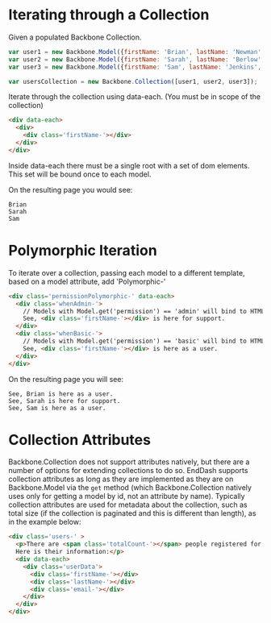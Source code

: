 Iterating through a Collection
==============================

Given a populated Backbone Collection.

```javascript
var user1 = new Backbone.Model({firstName: 'Brian', lastName: 'Newman', permission: 'basic'});
var user2 = new Backbone.Model({firstName: 'Sarah', lastName: 'Berlow', permission: 'admin'});
var user3 = new Backbone.Model({firstName: 'Sam', lastName: 'Jenkins', permission: 'basic'});

var usersCollection = new Backbone.Collection([user1, user2, user3]);
```

Iterate through the collection using data-each.
(You must be in scope of the collection)

```html
<div data-each>
  <div>
    <div class='firstName-'></div>
  </div>
</div>
```

Inside data-each there must be a single root with a set of dom elements.
This set will be bound once to each model.

On the resulting page you would see:

```
Brian
Sarah
Sam
```

Polymorphic Iteration
=====================

To iterate over a collection, passing each model to a
different template, based on a model attribute, add '<modelAttribute>Polymorphic-'

```html
<div class='permissionPolymorphic-' data-each>
  <div class='whenAdmin-'>
    // Models with Model.get('permission') == 'admin' will bind to HTML here.
    See, <div class='firstName-'></div> is here for support.
  </div>
  <div class='whenBasic-'>
    // Models with Model.get('permission') == 'basic' will bind to HTML here.
    See, <div class='firstName-'></div> is here as a user.
  </div>
</div>
```

On the resulting page you will see:

```
See, Brian is here as a user.
See, Sarah is here for support.
See, Sam is here as a user.
```

Collection Attributes
=====================

Backbone.Collection does not support attributes natively, but there are a number of
options for extending collections to do so.  EndDash supports collection attributes
as long as they are implemented as they are on Backbone.Model via the `get` method
(which Backbone.Collection natively uses only for getting a model by id, not an
attribute by name).  Typically collection attributes are used for metadata about
the collection, such as total size (if the collection is paginated and this is
different than length), as in the example below:

```html
<div class='users-' >
  <p>There are <span class='totalCount-'></span> people registered for the service.
  Here is their information:</p>
  <div data-each>
    <div class='userData'>
      <div class='firstName-'></div>
      <div class='lastName-'></div>
      <div class='email-'></div>
    </div>
  </div>
</div>
```
